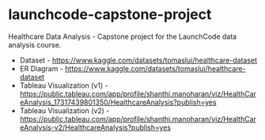 # launchcode-capstone-project
Healthcare Data Analysis - Capstone project for the LaunchCode data analysis course.

- Dataset - https://www.kaggle.com/datasets/tomaslui/healthcare-dataset
- ER Diagram - https://www.kaggle.com/datasets/tomaslui/healthcare-dataset
- Tableau Visualization (v1) - https://public.tableau.com/app/profile/shanthi.manoharan/viz/HealthCareAnalysis_17317439801350/HealthcareAnalysis?publish=yes
- Tableau Visualization (v2) - https://public.tableau.com/app/profile/shanthi.manoharan/viz/HealthCareAnalysis-v2/HealthcareAnalysis?publish=yes
